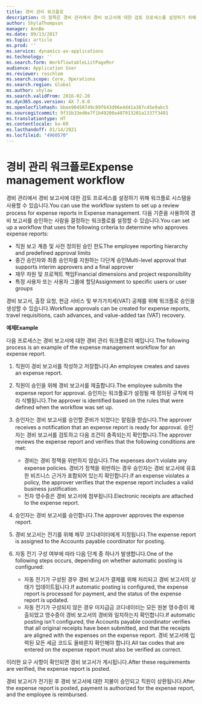 ```yaml
---
title: 경비 관리 워크플로
description: 이 항목은 경비 관리에서 경비 보고서에 대한 검토 프로세스를 설정하기 위해 Microsoft Dynamics 365 Finance에서 워크플로 시스템을 사용하는 방법을 설명합니다.
author: ShylaThompson
manager: AnnBe
ms.date: 09/13/2017
ms.topic: article
ms.prod: ''
ms.service: dynamics-ax-applications
ms.technology: ''
ms.search.form: WorkflowtableListPageRnr
audience: Application User
ms.reviewer: roschlom
ms.search.scope: Core, Operations
ms.search.region: Global
ms.author: shylaw
ms.search.validFrom: 2016-02-28
ms.dyn365.ops.version: AX 7.0.0
ms.openlocfilehash: bbee90450749c89f643d96e4d41a387c45e9abc5
ms.sourcegitcommit: 9f31b33ed6e7f1b49200a407913201a1337f3401
ms.translationtype: HT
ms.contentlocale: ko-KR
ms.lasthandoff: 01/14/2021
ms.locfileid: "4960570"
---
```

# <a name="expense-management-workflow"></a><span data-ttu-id="2fbc2-103">경비 관리 워크플로</span><span class="sxs-lookup"><span data-stu-id="2fbc2-103">Expense management workflow</span></span>

<span data-ttu-id="2fbc2-104">경비 관리에서 경비 보고서에 대한 검토 프로세스를 설정하기 위해 워크플로 시스템을 사용할 수 있습니다.</span><span class="sxs-lookup"><span data-stu-id="2fbc2-104">You can use the workflow system to set up a review process for expense reports in Expense management.</span></span> <span data-ttu-id="2fbc2-105">다음 기준을 사용하여 경비 보고서를 승인하는 사람을 결정하는 워크플로를 설정할 수 있습니다.</span><span class="sxs-lookup"><span data-stu-id="2fbc2-105">You can set up a workflow that uses the following criteria to determine who approves expense reports:</span></span>

- <span data-ttu-id="2fbc2-106">직원 보고 계층 및 사전 정의된 승인 한도</span><span class="sxs-lookup"><span data-stu-id="2fbc2-106">The employee reporting hierarchy and predefined approval limits</span></span>
- <span data-ttu-id="2fbc2-107">중간 승인자와 최종 승인자를 지원하는 다단계 승인</span><span class="sxs-lookup"><span data-stu-id="2fbc2-107">Multi-level approval that supports interim approvers and a final approver</span></span>
- <span data-ttu-id="2fbc2-108">재무 차원 및 프로젝트 책임</span><span class="sxs-lookup"><span data-stu-id="2fbc2-108">Financial dimensions and project responsibility</span></span>
- <span data-ttu-id="2fbc2-109">특정 사용자 또는 사용자 그룹에 할당</span><span class="sxs-lookup"><span data-stu-id="2fbc2-109">Assignment to specific users or user groups</span></span>

<span data-ttu-id="2fbc2-110">경비 보고서, 출장 요청, 현금 서비스 및 부가가치세(VAT) 공제를 위해 워크플로 승인을 생성할 수 있습니다.</span><span class="sxs-lookup"><span data-stu-id="2fbc2-110">Workflow approvals can be created for expense reports, travel requisitions, cash advances, and value-added tax (VAT) recovery.</span></span>

<span data-ttu-id="2fbc2-111">**예제**</span><span class="sxs-lookup"><span data-stu-id="2fbc2-111">**Example**</span></span>

<span data-ttu-id="2fbc2-112">다음 프로세스는 경비 보고서에 대한 경비 관리 워크플로의 예입니다.</span><span class="sxs-lookup"><span data-stu-id="2fbc2-112">The following process is an example of the expense management workflow for an expense report.</span></span>

1. <span data-ttu-id="2fbc2-113">직원이 경비 보고서를 작성하고 저장합니다.</span><span class="sxs-lookup"><span data-stu-id="2fbc2-113">An employee creates and saves an expense report.</span></span>
2. <span data-ttu-id="2fbc2-114">직원이 승인을 위해 경비 보고서를 제출합니다.</span><span class="sxs-lookup"><span data-stu-id="2fbc2-114">The employee submits the expense report for approval.</span></span> <span data-ttu-id="2fbc2-115">승인자는 워크플로가 설정될 때 정의된 규칙에 따라 식별됩니다.</span><span class="sxs-lookup"><span data-stu-id="2fbc2-115">The approver is identified based on the rules that were defined when the workflow was set up.</span></span>
3. <span data-ttu-id="2fbc2-116">승인자는 경비 보고서를 승인할 준비가 되었다는 알림을 받습니다.</span><span class="sxs-lookup"><span data-stu-id="2fbc2-116">The approver receives a notification that an expense report is ready for approval.</span></span> <span data-ttu-id="2fbc2-117">승인자는 경비 보고서를 검토하고 다음 조건이 충족되는지 확인합니다.</span><span class="sxs-lookup"><span data-stu-id="2fbc2-117">The approver reviews the expense report and verifies that the following conditions are met:</span></span>

    - <span data-ttu-id="2fbc2-118">경비는 경비 정책을 위반하지 않습니다.</span><span class="sxs-lookup"><span data-stu-id="2fbc2-118">The expenses don't violate any expense policies.</span></span> <span data-ttu-id="2fbc2-119">경비가 정책을 위반하는 경우 승인자는 경비 보고서에 유효한 비즈니스 근거가 포함되어 있는지 확인합니다.</span><span class="sxs-lookup"><span data-stu-id="2fbc2-119">If an expense violates a policy, the approver verifies that the expense report includes a valid business justification.</span></span>
    - <span data-ttu-id="2fbc2-120">전자 영수증은 경비 보고서에 첨부됩니다.</span><span class="sxs-lookup"><span data-stu-id="2fbc2-120">Electronic receipts are attached to the expense report.</span></span>

4. <span data-ttu-id="2fbc2-121">승인자는 경비 보고서를 승인합니다.</span><span class="sxs-lookup"><span data-stu-id="2fbc2-121">The approver approves the expense report.</span></span>
5. <span data-ttu-id="2fbc2-122">경비 보고서는 전기를 위해 채무 코디네이터에게 지정됩니다.</span><span class="sxs-lookup"><span data-stu-id="2fbc2-122">The expense report is assigned to the Accounts payable coordinator for posting.</span></span>
6. <span data-ttu-id="2fbc2-123">자동 전기 구성 여부에 따라 다음 단계 중 하나가 발생합니다.</span><span class="sxs-lookup"><span data-stu-id="2fbc2-123">One of the following steps occurs, depending on whether automatic posting is configured:</span></span>

    - <span data-ttu-id="2fbc2-124">자동 전기가 구성된 경우 경비 보고서가 결제를 위해 처리되고 경비 보고서의 상태가 업데이트됩니다.</span><span class="sxs-lookup"><span data-stu-id="2fbc2-124">If automatic posting is configured, the expense report is processed for payment, and the status of the expense report is updated.</span></span>
    - <span data-ttu-id="2fbc2-125">자동 전기가 구성되지 않은 경우 미지급금 코디네이터는 모든 원본 영수증이 제출되었고 영수증이 경비 보고서의 경비와 일치하는지 확인합니다.</span><span class="sxs-lookup"><span data-stu-id="2fbc2-125">If automatic posting isn't configured, the Accounts payable coordinator verifies that all original receipts have been submitted, and that the receipts are aligned with the expenses on the expense report.</span></span> <span data-ttu-id="2fbc2-126">경비 보고서에 입력된 모든 세금 코드도 올바른지 확인해야 합니다.</span><span class="sxs-lookup"><span data-stu-id="2fbc2-126">All tax codes that are entered on the expense report must also be verified as correct.</span></span>

<span data-ttu-id="2fbc2-127">이러한 요구 사항이 확인되면 경비 보고서가 게시됩니다.</span><span class="sxs-lookup"><span data-stu-id="2fbc2-127">After these requirements are verified, the expense report is posted.</span></span>

<span data-ttu-id="2fbc2-128">경비 보고서가 전기된 후 경비 보고서에 대한 지불이 승인되고 직원이 상환됩니다.</span><span class="sxs-lookup"><span data-stu-id="2fbc2-128">After the expense report is posted, payment is authorized for the expense report, and the employee is reimbursed.</span></span>
